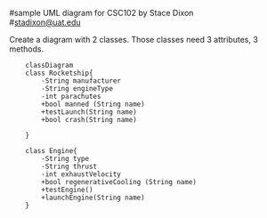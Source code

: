 #sample UML diagram for CSC102 by Stace Dixon<br>
#stadixon@uat.edu

Create a diagram with 2 classes. Those classes need 3 attributes, 3 methods. 

```mermaid
    classDiagram
    class Rocketship{
        -String manufacturer
        -String engineType
        -int parachutes
        +bool manned (String name)
        +testLaunch(String name)
        +bool crash(String name)
        
    }

    class Engine{
        -String type
        -String thrust
        -int exhaustVelocity
        +bool regenerativeCooling (String name)
        +testEngine()
        +launchEngine(String name)
    }